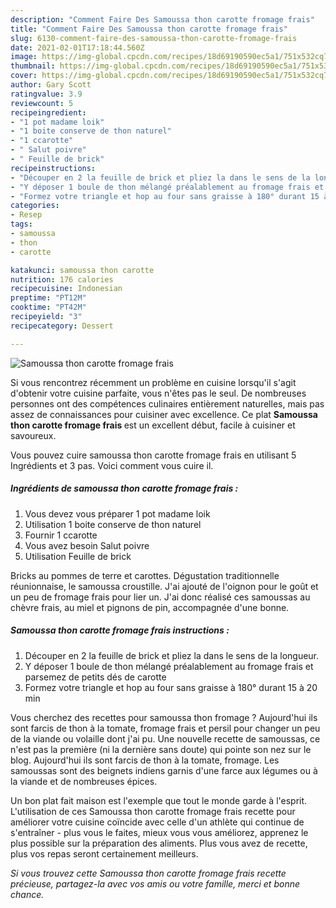 ```yaml
---
description: "Comment Faire Des Samoussa thon carotte fromage frais"
title: "Comment Faire Des Samoussa thon carotte fromage frais"
slug: 6130-comment-faire-des-samoussa-thon-carotte-fromage-frais
date: 2021-02-01T17:18:44.560Z
image: https://img-global.cpcdn.com/recipes/18d69190590ec5a1/751x532cq70/samoussa-thon-carotte-fromage-frais-photo-principale-de-la-recette.jpg
thumbnail: https://img-global.cpcdn.com/recipes/18d69190590ec5a1/751x532cq70/samoussa-thon-carotte-fromage-frais-photo-principale-de-la-recette.jpg
cover: https://img-global.cpcdn.com/recipes/18d69190590ec5a1/751x532cq70/samoussa-thon-carotte-fromage-frais-photo-principale-de-la-recette.jpg
author: Gary Scott
ratingvalue: 3.9
reviewcount: 5
recipeingredient:
- "1 pot madame loik"
- "1 boite conserve de thon naturel"
- "1 ccarotte"
- " Salut poivre"
- " Feuille de brick"
recipeinstructions:
- "Découper en 2 la feuille de brick et pliez la dans le sens de la longueur."
- "Y déposer 1 boule de thon mélangé préalablement au fromage frais et parsemez de petits dés de carotte"
- "Formez votre triangle et hop au four sans graisse à 180° durant 15 à 20 min"
categories:
- Resep
tags:
- samoussa
- thon
- carotte

katakunci: samoussa thon carotte 
nutrition: 176 calories
recipecuisine: Indonesian
preptime: "PT12M"
cooktime: "PT42M"
recipeyield: "3"
recipecategory: Dessert

---
```



![Samoussa thon carotte fromage frais](https://img-global.cpcdn.com/recipes/18d69190590ec5a1/751x532cq70/samoussa-thon-carotte-fromage-frais-photo-principale-de-la-recette.jpg)

Si vous rencontrez récemment un problème en cuisine lorsqu'il s'agit d'obtenir votre cuisine parfaite, vous n'êtes pas le seul. De nombreuses personnes ont des compétences culinaires entièrement naturelles, mais pas assez de connaissances pour cuisiner avec excellence. Ce plat <strong> Samoussa thon carotte fromage frais </strong> est un excellent début, facile à cuisiner et savoureux.

<!--inarticleads1-->

Vous pouvez cuire samoussa thon carotte fromage frais en utilisant 5 Ingrédients et 3 pas. Voici comment vous cuire il.

##### Ingrédients de samoussa thon carotte fromage frais :

1. Vous devez vous préparer 1 pot madame loik
1. Utilisation 1 boite conserve de thon naturel
1. Fournir 1 ccarotte
1. Vous avez besoin  Salut poivre
1. Utilisation  Feuille de brick


Bricks au pommes de terre et carottes. Dégustation traditionnelle réunionnaise, le samoussa croustille. J&#39;ai ajouté de l&#39;oignon pour le goût et un peu de fromage frais pour lier un. J&#39;ai donc réalisé ces samoussas au chèvre frais, au miel et pignons de pin, accompagnée d&#39;une bonne. 

<!--inarticleads2-->

##### Samoussa thon carotte fromage frais instructions :

1. Découper en 2 la feuille de brick et pliez la dans le sens de la longueur.
1. Y déposer 1 boule de thon mélangé préalablement au fromage frais et parsemez de petits dés de carotte
1. Formez votre triangle et hop au four sans graisse à 180° durant 15 à 20 min


Vous cherchez des recettes pour samoussa thon fromage ? Aujourd&#39;hui ils sont farcis de thon à la tomate, fromage frais et persil pour changer un peu de la viande ou volaille dont j&#39;ai pu. Une nouvelle recette de samoussas, ce n&#39;est pas la première (ni la dernière sans doute) qui pointe son nez sur le blog. Aujourd&#39;hui ils sont farcis de thon à la tomate, fromage. Les samoussas sont des beignets indiens garnis d&#39;une farce aux légumes ou à la viande et de nombreuses épices. 

<!--inarticleads1-->

<p>
Un bon plat fait maison est l'exemple que tout le monde garde à l'esprit. L'utilisation de ces Samoussa thon carotte fromage frais recette pour améliorer votre cuisine coïncide avec celle d'un athlète qui continue de s'entraîner - plus vous le faites, mieux vous vous améliorez, apprenez le plus possible sur la préparation des aliments. Plus vous avez de recette, plus vos repas seront certainement meilleurs.
</p>

<p>
<i>Si vous trouvez cette Samoussa thon carotte fromage frais recette précieuse, partagez-la avec vos amis ou votre famille, merci et bonne chance.</i>
</p>
